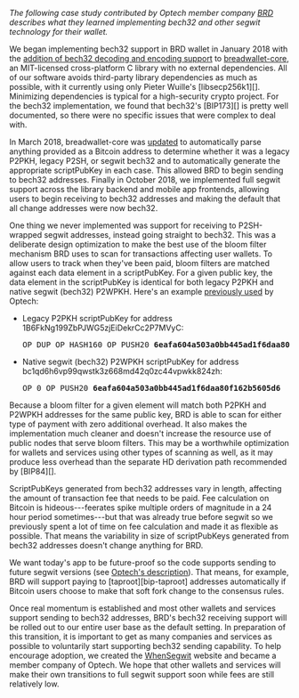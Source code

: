 *The following case study contributed by Optech member company [BRD][]
describes what they learned implementing bech32 and other segwit
technology for their wallet.*

We began implementing bech32 support in BRD wallet in January 2018 with the
[addition of bech32 decoding and encoding support][brd pr1] to
[breadwallet-core][], an MIT-licensed cross-platform C library
with no external dependencies.  All of our software avoids
third-party library dependencies as much as possible, with it currently
using only Pieter Wuille's [libsecp256k1][].  Minimizing dependencies is
typical for a high-security crypto project. For the bech32
implementation, we found that bech32's [BIP173][] is pretty well
documented, so there were no specific issues that were complex to
deal with.

In March 2018, breadwallet-core was [updated][brd pr2] to automatically parse
anything provided as a Bitcoin address to determine whether it was a
legacy P2PKH, legacy P2SH, or segwit bech32 and to automatically
generate the appropriate scriptPubKey in each case.  This allowed BRD to
begin sending to bech32 addresses.  Finally in October 2018, we
implemented full segwit support across the library backend and mobile
app frontends, allowing users to begin receiving to bech32 addresses and
making the default that all change addresses were now bech32.

One thing we never implemented was support for receiving to
P2SH-wrapped segwit addresses, instead going straight to bech32.  This
was a deliberate design optimization to make the best use of the bloom
filter mechanism BRD uses to scan for transactions affecting user
wallets.  To allow users to track when they've been paid, bloom filters
are matched against each data element in a scriptPubKey.  For a given
public key, the data element in the scriptPubKey is identical for both
legacy P2PKH and native segwit (bech32) P2WPKH.  Here's an example
[previously used][identical spk data] by Optech:

- Legacy P2PKH scriptPubKey for address 1B6FkNg199ZbPJWG5zjEiDekrCc2P7MVyC:

  <pre>OP_DUP OP_HASH160 OP_PUSH20 <b>6eafa604a503a0bb445ad1f6daa80f162b5605d6</b> OP_EQUALVERIFY OP_CHECKSIG</pre>

- Native segwit (bech32) P2WPKH scriptPubKey for address bc1qd6h6vp99qwstk3z668md42q0zc44vpwkk824zh:

  <pre>OP_0 OP_PUSH20 <b>6eafa604a503a0bb445ad1f6daa80f162b5605d6</b></pre>

Because a bloom filter for a given element will match both P2PKH and
P2WPKH addresses for the same public key, BRD is able to scan for either
type of payment with zero additional overhead.  It also makes the
implementation much cleaner and doesn't increase the resource use of
public nodes that serve bloom filters.  This may be a worthwhile
optimization for wallets and services using other types of scanning as
well, as it may produce less overhead than the separate HD derivation
path recommended by [BIP84][].

ScriptPubKeys generated from bech32 addresses vary in length, affecting
the amount of transaction fee that needs to be paid.
Fee calculation on Bitcoin is hideous---feerates spike multiple
orders of magnitude in a 24 hour period sometimes---but that was already
true before segwit so we previously spent a lot of time on fee
calculation and made it as flexible as possible.  That means
the variability in size of scriptPubKeys
generated from bech32 addresses doesn't change anything for BRD.

We want today's app to be future-proof so the code supports
sending to future segwit versions (see [Optech's description][bech32
future]).  That means, for example, BRD will support paying to
[taproot][bip-taproot] addresses automatically if Bitcoin users choose
to make that soft fork change to the consensus rules.

Once real momentum is established and most other wallets and services
support sending to bech32 addresses, BRD's bech32 receiving support will
be rolled out to our entire user base as the default setting.  In
preparation of this transition, it is important to get as many companies
and services as possible to voluntarily start supporting bech32 sending
capability.  To help encourage adoption, we created the [WhenSegwit][]
website and became a member company of Optech.  We hope that other wallets
and services will make their own transitions to full segwit support soon while
fees are still relatively low.

[BRD]: https://brd.com/
[brd pr1]: https://github.com/breadwallet/breadwallet-core/commit/2b17fe44619442c31f8a47c175f84b8992933346
[brd pr2]: https://github.com/breadwallet/breadwallet-core/commit/fd0abb92b07e41429e1170fb56716965cc7b64ab
[breadwallet-core]: https://github.com/breadwallet/breadwallet-core/
[identical spk data]: https://bitcoinops.org/en/bech32-sending-support/#sending-to-a-legacy-address
[bech32 future]: https://bitcoinops.org/en/bech32-sending-support/#automatic-bech32-support-for-future-soft-forks
[whensegwit]: https://whensegwit.com/
